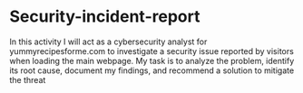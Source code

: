 # Security-incident-report
In this activity I will act as a cybersecurity analyst for yummyrecipesforme.com to investigate a security issue reported by visitors when loading the main webpage. My task is to analyze the problem, identify its root cause, document my findings, and recommend a solution to mitigate the threat
